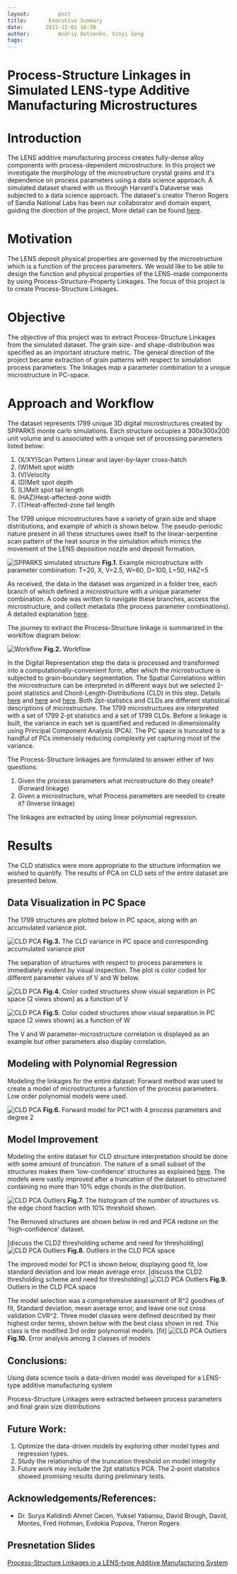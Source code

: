 ```yaml
---
layout:     	post
title:       Executive Summary
date:       2015-12-01 18:30
author:     	Andriy Dotsenko, Xinyi Gong
tags:        
---
```


Process-Structure Linkages in Simulated LENS-type Additive Manufacturing Microstructures
========================================================================


Introduction
==========================

The LENS additive manufacturing process creates fully-dense alloy components with process-dependent microstructure. In this project we investigate the morphology of the microstructure crystal grains and it's dependence on process parameters using a data science approach. A simulated dataset shared with us through Harvard's Dataverse was subjected to a data science approach. The dataset's creator Theron Rogers of Sandia National Labs has been our collaborator and domain expert, guiding the direction of the project. More detail can be found [here](http://materials-informatics-class-fall2015.github.io/MIC-LENS/2015/09/24/Intro_LENS/).

Motivation
===========
The LENS deposit physical properties are governed by the microstructure which is a function of the process parameters. We would like to be able to design the function and physical properties of the LENS-made components by using Process-Structure-Property Linkages. The focus of this project is to create Process-Structure Linkages. 

Objective
==========

The objective of this project was to extract Process-Structure Linkages from the simulated dataset. The grain size- and shape-distribution was specified as an important structure metric. The general direction of the project became extraction of grain patterns with respect to simulation process parameters. The linkages map a parameter combination to a unique microstructure in PC-space.

Approach and Workflow
======================

The dataset represents 1799 unique 3D digital microstructures created by SPPARKS monte carlo simulations. Each structure occupies a 300x300x200 unit volume and is associated with a unique set of processing parameters listed below:

 1. (X/XY)Scan Pattern	Linear and layer-by-layer cross-hatch
 2. (W)Melt spot width
 3. (V)Velocity
 4. (D)Melt spot depth
 5. (L)Melt spot tail length
 6. (HAZ)Heat-affected-zone width
 7. (T)Heat-affected-zone tail length

The 1799 unique microstructures have a variety of grain size and shape distributions, and example of which is shown below. The pseudo-periodic nature present in all these structures owes itself to the linear-serpentine scan pattern of the heat source in the simulation which mimics the movement of the LENS deposition nozzle and deposit formation.

![SPPARKS simulated structure](/MIC-LENS/img/GB_post/Full_structure.png)
**Fig.1.** Example microstructure with parameter combination: T=20, X, V=2.5, W=60, D=100, L=50, HAZ=5

As received, the data in the dataset was organized in a folder tree, each branch of which defined a microstructure with a unique parameter combination. A code was written to navigate these branches, access the microstructure, and collect metadata (the process parameter combinations). A detailed explanation [here](http://materials-informatics-class-fall2015.github.io/MIC-LENS/2015/10/11/Data_org_folder_crawl/).

The journey to extract the Process-Structure linkage is summarized in the worklfow diagram below:

![Workflow](/MIC-LENS/img/Final_Post/new_workflow.png)
**Fig.2.** Workflow

In the Digital Representation step the data is processed and transformed into a computationally-convenient form, after which the microstructure is subjected to grain-boundary segmentation. The Spatial Correlations within the microstructure can be interpreted in different ways but we selected 2-point statistics and Chord-Length-Distributions (CLD) in this step. Details [here](http://materials-informatics-class-fall2015.github.io/MIC-LENS/2015/09/29/Data_Process_GB_2Pt/) and [here](http://materials-informatics-class-fall2015.github.io/MIC-LENS/2015/10/25/One_Kind_of_Statistics_Describing_the_Structures/) and [here](http://materials-informatics-class-fall2015.github.io/MIC-LENS/2015/10/26/The_Weighted_Chord_Length_Distribution/). Both 2pt-statistics and CLDs are different statistical descriptions of microstructure. The 1799 microstructures are interpreted with a set of 1799 2-pt statistics and a set of 1799 CLDs. Before a linkage is built, the variance in each set is quantified and reduced in dimensionality using Principal Component Analysis (PCA). The PC space is truncated to a handful of PCs immensely reducing complexity yet capturing most of the variance. 

The Process-Structure linkages are formulated to answer either of two questions:

 1. Given the process parameters what microstructure do they create? (Forward linkage)
 2. Given a microstructure, what Process parameters are needed to create it? (Inverse linkage)

 The linkages are extracted by using linear polynomial regression.

Results
========

The CLD statistics were more appropriate to the structure information we wished to quantify. The results of PCA on CLD sets of the entire dataset are presented below.

Data Visualization in PC Space
------------------------------

The 1799 structures are plotted below in PC space, along with an accumulated variance plot. 

![CLD PCA](/MIC-LENS/img/Final_Post/CLD_PCA_and_Var.png)
**Fig.3.** The CLD variance in PC space and corresponding accumulated variance plot

The separation of structures with respect to process parameters is immediately evident by visual inspection. The plot is color coded for different parameter values of V and W below.

  ![CLD PCA](/MIC-LENS/img/Final_Post/CLD_PCA_Vprm.png)
**Fig.4.** Color coded structures show visual separation in PC space (2 views shown) as a function of V


  ![CLD PCA](/MIC-LENS/img/Final_Post/CLD_PCA_Wprm.png)
**Fig.5.** Color coded structures show visual separation in PC space (2 views shown) as a function of W

The V and W parameter-microstructure correlation is displayed as an example but other parameters also display correlation. 

Modeling with Polynomial Regression
-----------------------------------

Modeling the linkages for the entire dataset:
Forward method was used to create a model of microstructures a function of the process parameters. Low order polynomial models were used. 

![CLD PCA](/MIC-LENS/img/Final_Post/Forward_PC1_model_full.png)
**Fig.6.** Forward model for PC1 with 4 process parameters and degree 2

Model Improvement
-----------------
Modeling the entire dataset for CLD structure interpretation should be done with some amount of truncation. The nature of a small subset of the structures makes them 'low-confidence' structures as explained [here](http://materials-informatics-class-fall2015.github.io/MIC-LENS/2015/10/25/CLD_probs/). The models were vastly improved after a truncation of the dataset to structured containing no more than 10% edge chords in the distribution.

  ![CLD PCA Outliers](/MIC-LENS/img/Final_Post/10_percent.png)
**Fig.7.** The histogram of the number of structures vs. the edge chord fraction with 10% threshold shown.

The Removed structures are shown below in red and PCA redone on the 'high-confidence' dataset.

[discuss the CLD2 thresholding scheme and need for thresholding]
  ![CLD PCA Outliers](/MIC-LENS/img/Final_Post/Outliers.png)
**Fig.8.** Outliers in the CLD PCA space

The improved model for PC1 is shown below, displaying good fit, low standard deviation and low mean average error.
[discuss the CLD2 thresholding scheme and need for thresholding]
  ![CLD PCA Outliers](/MIC-LENS/img/Final_Post/PC1_best.png)
**Fig.9.** Outliers in the CLD PCA space

The model selection was a comprehensive assessment of R^2 goodnes of fit, Standard deviation, mean average error, and leave one out cross validation CVR^2. Three model classes were defined described by their highest order terms, shown below with the best class shown in red. This class is the modified 3rd order polynomial models.
[fit]
  ![CLD PCA Outliers](/MIC-LENS/img/Final_Post/fit.png)
**Fig.10.** Error analysis among 3 classes of models

Conclusions:
------------
Using data science tools a data-driven model was developed for a LENS-type additive manufacturing system 

Process-Structure Linkages were extracted between process parameters and final grain size distributions



Future Work:
------------

 1. Optimize the data-driven models by exploring other model types and regression types.
 2. Study the relationship of the truncation threshold on model integrity
 3. Future work may include the 2pt statistics PCA. The 2-point statistics showed promising results during preliminary tests. 



Acknowledgements/References:
----------------------------

 - Dr. Surya Kalidindi Ahmet Cecen, Yuksel Yabansu, David Brough, David, Montes, Fred Hohman, Evdokia Popova, Theron Rogers

Presnetation Slides
-------------------
[Process-Structure Linkages in a LENS-type Additive Manufacturing System](https://www.slideshare.net/secret/wHAe73S6zv5UoQ)